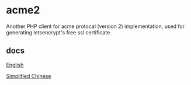 # acme2
Another PHP client for acme protocal (version 2) implementation, used for generating letsencrypt's free ssl certificate.

## docs
[English](https://github.com/stonemax/acme2/blob/develop/docs/README.md)

[Simplified Chinese](https://github.com/stonemax/acme2/blob/develop/docs/README-ZH.md)